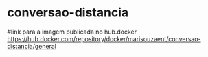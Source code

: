 # conversao-distancia

#link para a imagem publicada no hub.docker
https://hub.docker.com/repository/docker/marisouzaent/conversao-distancia/general